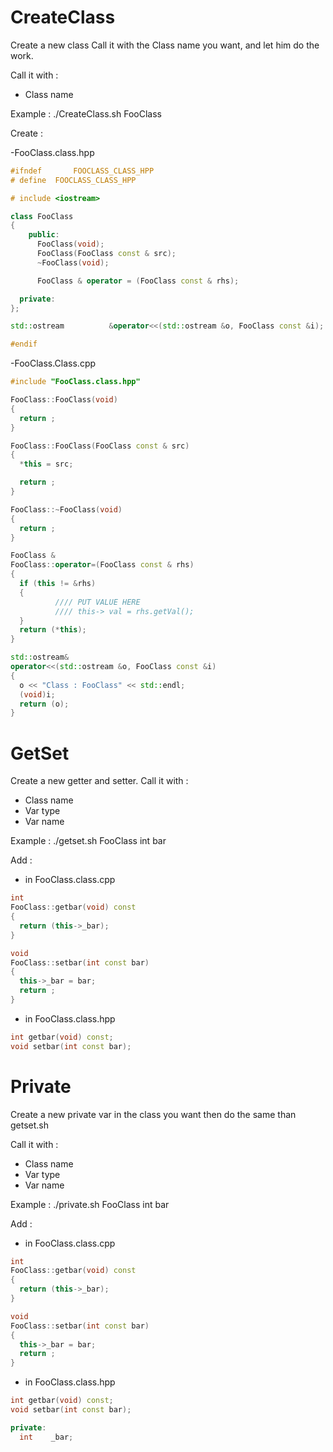# CreateClass

Create a new class
Call it with the Class name you want, and let him do the work.

Call it with :
  - Class name

Example :
./CreateClass.sh FooClass

Create :

  -FooClass.class.hpp
  
  ```c++
  #ifndef		FOOCLASS_CLASS_HPP
  # define	FOOCLASS_CLASS_HPP

  # include <iostream>

  class FooClass
  {
	  public:
	  	FooClass(void);
	  	FooClass(FooClass const & src);
	  	~FooClass(void);

  		FooClass & operator = (FooClass const & rhs);

  	private:
  };

  std::ostream			&operator<<(std::ostream &o, FooClass const &i);

  #endif
  ```
  
  -FooClass.Class.cpp
  ```c++
  #include "FooClass.class.hpp"

  FooClass::FooClass(void)
  {
  	return ;
  }

  FooClass::FooClass(FooClass const & src)
  {
  	*this = src;

  	return ;
  }

  FooClass::~FooClass(void)
  {
  	return ;
  }

  FooClass &
  FooClass::operator=(FooClass const & rhs)
  {
  	if (this != &rhs)
  	{
  			//// PUT VALUE HERE
  			//// this-> val = rhs.getVal();
  	}
  	return (*this);
  }

  std::ostream&
  operator<<(std::ostream &o, FooClass const &i)
  {
  	o << "Class : FooClass" << std::endl;
  	(void)i;
  	return (o);
  }
  ```

# GetSet

Create a new getter and setter.
Call it with :
  - Class name
  - Var type
  - Var name

Example :
./getset.sh FooClass int bar 


Add :
  - in FooClass.class.cpp

  ```c++
  int
  FooClass::getbar(void) const
  {
  	return (this->_bar);
  }
  
  void
  FooClass::setbar(int const bar)
  {
  	this->_bar = bar;
  	return ;
  }
  ```
  - in FooClass.class.hpp

  ```c++
  int getbar(void) const;
  void setbar(int const bar);
```

# Private

Create a new private var in the class you want then do the same than getset.sh

Call it with :
  - Class name
  - Var type
  - Var name


Example :
./private.sh FooClass int bar

Add :
  - in FooClass.class.cpp

  ```c++
  int
  FooClass::getbar(void) const
  {
  	return (this->_bar);
  }
  
  void
  FooClass::setbar(int const bar)
  {
  	this->_bar = bar;
  	return ;
  }
  ```
  - in FooClass.class.hpp

  ```c++
  int getbar(void) const;
  void setbar(int const bar);
  
  private:
    int    _bar;
```

